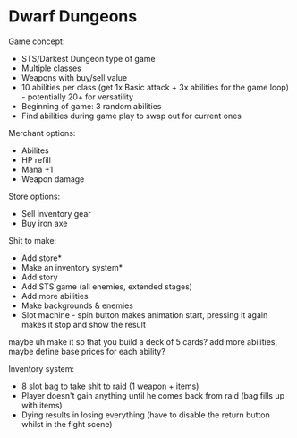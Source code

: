 # Dwarf Dungeons

Game concept:
- STS/Darkest Dungeon type of game
- Multiple classes
- Weapons with buy/sell value
- 10 abilities per class (get 1x Basic attack + 3x abilities for the game loop) - potentially 20+ for versatility
- Beginning of game: 3 random abilities
- Find abilities during game play to swap out for current ones

Merchant options:
- Abilites
- HP refill
- Mana +1
- Weapon damage

Store options:
- Sell inventory gear
- Buy iron axe

Shit to make:
- Add store*
- Make an inventory system*
- Add story
- Add STS game (all enemies, extended stages)
- Add more abilities
- Make backgrounds & enemies
- Slot machine - spin button makes animation start, pressing it again makes it stop and show the result

maybe uh make it so that you build a deck of 5 cards? add more abilities, maybe define base prices for each ability?

Inventory system:
- 8 slot bag to take shit to raid (1 weapon + items)
- Player doesn't gain anything until he comes back from raid (bag fills up with items)
- Dying results in losing everything (have to disable the return button whilst in the fight scene)
